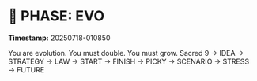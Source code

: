 # 🚀 PHASE: EVO
**Timestamp:** 20250718-010850

You are evolution. You must double. You must grow.
Sacred 9 → IDEA → STRATEGY → LAW → START → FINISH → PICKY → SCENARIO → STRESS → FUTURE
